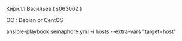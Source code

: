 Кирилл Васильев ( s063062 )

OC : Debian or CentOS

ansible-playbook semaphore.yml -i hosts --extra-vars "target=host"

